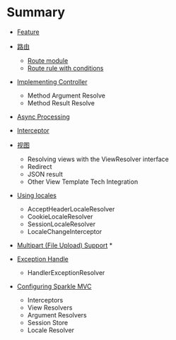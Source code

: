 # Summary

* [Feature](feature.md)
  
* [路由](route.md)
   * [Route module](route_module.md)
   * [Route rule with conditions](route_condition.md)

* [Implementing Controller](controller.md)
  * Method Argument Resolve
  * Method Result Resolve
  
* [Async Processing](async.md)

* [Interceptor](interceptor.md)

* [视图](view.md)

  * Resolving views with the ViewResolver interface
  * Redirect
  * JSON result
  * Other View Template Tech Integration

* [Using locales](locales.md)
  * AcceptHeaderLocaleResolver
  * CookieLocaleResolver
  * SessionLocaleResolver
  * LocaleChangeInterceptor

* [Multipart (File Upload) Support](multipart.md)
  * 

* [Exception Handle](exception_handler.md)
  * HandlerExceptionResolver

* [Configuring Sparkle MVC](mvc_config.md)
  * Interceptors
  * View Resolvers
  * Argument Resolvers
  * Session Store
  * Locale Resolver
